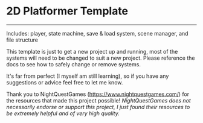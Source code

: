 # 2D Platformer Template
_________________________

Includes: player, state machine, save &amp; load system, scene manager, and file structure

This template is just to get a new project up and running, most of the systems will need to be changed to suit a new project.
Please reference the docs to see how to safely change or remove systems.

It's far from perfect (I myself am still learning), so if you have any suggestions or advice feel free to let me know.

Thank you to NightQuestGames (https://www.nightquestgames.com/) for the resources that made this project possible!
*NightQuestGames does not necessarily endorse or support this project, I just found their resources to be extremely helpful
and of very high quality.*
